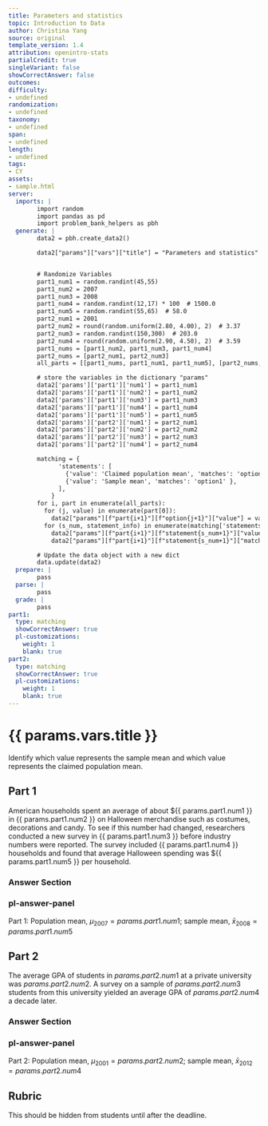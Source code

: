 ```yaml
---
title: Parameters and statistics
topic: Introduction to Data
author: Christina Yang
source: original
template_version: 1.4
attribution: openintro-stats
partialCredit: true
singleVariant: false
showCorrectAnswer: false
outcomes:
difficulty:
- undefined
randomization:
- undefined
taxonomy:
- undefined
span:
- undefined
length:
- undefined
tags:
- CY
assets:
- sample.html
server:
  imports: |
        import random
        import pandas as pd
        import problem_bank_helpers as pbh
  generate: |
        data2 = pbh.create_data2()

        data2["params"]["vars"]["title"] = "Parameters and statistics"


        # Randomize Variables
        part1_num1 = random.randint(45,55)
        part1_num2 = 2007
        part1_num3 = 2008
        part1_num4 = random.randint(12,17) * 100  # 1500.0
        part1_num5 = random.randint(55,65)  # 58.0
        part2_num1 = 2001
        part2_num2 = round(random.uniform(2.80, 4.00), 2)  # 3.37
        part2_num3 = random.randint(150,300)  # 203.0
        part2_num4 = round(random.uniform(2.90, 4.50), 2)  # 3.59
        part1_nums = [part1_num2, part1_num3, part1_num4]
        part2_nums = [part2_num1, part2_num3]
        all_parts = [[part1_nums, part1_num1, part1_num5], [part2_nums, part2_num2, part2_num4]]

        # store the variables in the dictionary "params"
        data2['params']['part1']['num1'] = part1_num1
        data2['params']['part1']['num2'] = part1_num2
        data2['params']['part1']['num3'] = part1_num3
        data2['params']['part1']['num4'] = part1_num4
        data2['params']['part1']['num5'] = part1_num5
        data2['params']['part2']['num1'] = part2_num1
        data2['params']['part2']['num2'] = part2_num2
        data2['params']['part2']['num3'] = part2_num3
        data2['params']['part2']['num4'] = part2_num4

        matching = {
              'statements': [
                {'value': 'Claimed population mean', 'matches': 'option2' },
                {'value': 'Sample mean', 'matches': 'option1' },
              ],
            }
        for i, part in enumerate(all_parts):
          for (j, value) in enumerate(part[0]):
            data2["params"][f"part{i+1}"][f"option{j+1}"]["value"] = value
          for (s_num, statement_info) in enumerate(matching['statements']):
            data2["params"][f"part{i+1}"][f"statement{s_num+1}"]["value"] = statement_info["value"]
            data2["params"][f"part{i+1}"][f"statement{s_num+1}"]["matches"] = f"{part[s_num+1]}"

        # Update the data object with a new dict
        data.update(data2)
  prepare: |
        pass
  parse: |
        pass
  grade: |
        pass
part1:
  type: matching
  showCorrectAnswer: true
  pl-customizations:
    weight: 1
    blank: true
part2:
  type: matching
  showCorrectAnswer: true
  pl-customizations:
    weight: 1
    blank: true
---
```

# {{ params.vars.title }}

Identify which value represents the sample mean and which value represents the claimed population mean.


## Part 1

American households spent an average of about \${{ params.part1.num1 }} in {{ params.part1.num2 }} on Halloween merchandise such as costumes, decorations and candy. To see if this number had changed, researchers conducted a new survey in {{ params.part1.num3 }} before industry numbers were reported. The survey included {{ params.part1.num4 }} households and found that average Halloween spending was \${{ params.part1.num5 }} per household.

### Answer Section



### pl-answer-panel

Part 1: Population mean, $\mu_{2007} = {{ params.part1.num1 }}$; sample mean, $\bar{x}_{2008} = {{ params.part1.num5 }}$


## Part 2

The average GPA of students in ${{ params.part2.num1 }}$ at a private university was ${{ params.part2.num2 }}$. A survey on a sample of ${{ params.part2.num3 }}$ students from this university yielded an average GPA of ${{ params.part2.num4 }}$ a decade later.

### Answer Section



### pl-answer-panel

Part 2: Population mean, $\mu_{2001} = {{ params.part2.num2 }}$; sample mean, $\bar{x}_{2012} = {{ params.part2.num4 }}$


## Rubric

This should be hidden from students until after the deadline.
